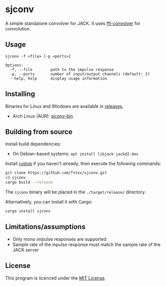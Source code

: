 # sjconv

A simple standalone convolver for JACK. It uses [fft-convolver](https://github.com/neodsp/fft-convolver) for convolution.

## Usage
```
sjconv -f <file> [-p <ports>]

Options:
  -f, --file        path to the impulse response
  -p, --ports       number of input/output channels (default: 2)
  --help, help      display usage information
```

## Installing

Binaries for Linux and Windows are available in [releases](https://github.com/fstxz/sjconv/releases).

- Arch Linux (AUR): [sjconv-bin](https://aur.archlinux.org/packages/sjconv-bin)

## Building from source

Install build dependencies:
- On Debian-based systems: `apt install libjack-jackd2-dev`

Install [rustup](https://rustup.rs/) if you haven't already, then execute the following commands:

```sh
git clone https://github.com/fstxz/sjconv.git
cd sjconv
cargo build --release
```

The `sjconv` binary will be placed in the `./target/release/` directory.

Alternatively, you can install it with Cargo:

```sh
cargo install sjconv
```

## Limitations/assumptions

* Only mono impulse responses are supported
* Sample rate of the inpulse response must match the sample rate of the JACK server

## License

This program is licenced under the [MIT License](https://github.com/fstxz/sjconv/blob/master/LICENSE.txt).
